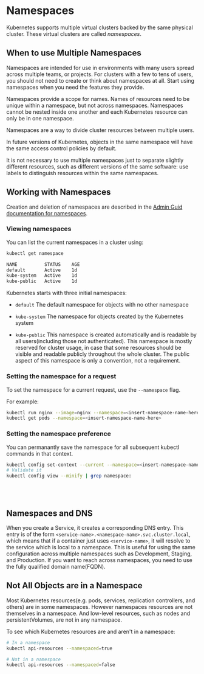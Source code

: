 # Namespaces

Kubernetes supports multiple virtual clusters backed by the same physical cluster. These virtual clusters are called *namespaces*.

## When to use Multiple Namespaces

Namespaces are intended for use in environments with many users spread across multiple teams, or projects. For clusters with a few to tens of users, you should not need to create or think about namespaces at all. Start using namespaces when you need the features they provide.

Namespaces provide a scope for names. Names of resources need to be unique within a namespace, but not across namespaces. Namespaces cannot be nested inside one another and each Kubernetes resource can only be in one namespace.

Namespaces are a way to divide cluster resources between multiple users.

In future versions of Kubernetes, objects in the same namespace will have the same access control policies by default.

It is not necessary to use multiple namespaces just to separate slightly different resources, such as different versions of the same software: use labels to distinguish resources within the same namespaces.

## Working with Namespaces

Creation and deletion of namespaces are described in the [Admin Guid documentation for namespaces](https://kubernetes.io/docs/admin/namespaces).

### Viewing namespaces

You can list the current namespaces in a cluster using:

```sh
kubectl get namespace
```

```sh
NAME          STATUS    AGE
default       Active    1d
kube-system   Active    1d
kube-public   Active    1d
```

Kubernetes starts with three initial namespaces:

- `default` The default namespace for objects with no other namespace

- `kube-system` The namespace for objects created by the Kubernetes system

- `kube-public` This namespace is created automatically and is readable by all users(including those not authenticated). This namespace is mostly reserved for cluster usage, in case that some resources should be visible and readable publicly throughout the whole cluster. The public aspect of this namespace is only a convention, not a requirement.

### Setting the namespace for a request

To set the namespace for a current request, use the `--namespace` flag.

For example:

```sh
kubectl run nginx --image=nginx --namespace=<insert-namespace-name-here>
kubectl get pods --namespace=<insert-namespace-name-here>
```

### Setting the namespace preference

You can permanantly save the namespace for all subsequent kubectl commands in that context.

```sh
kubectl config set-context --current --namespace=<insert-namespace-name-here>
# Validate it
kubectl config view --minify | grep namespace:
```

<br></br>

## Namespaces and DNS

When you create a Service, it creates a corresponding DNS entry. This entry is of the form `<service-name>.<namespace-name>.svc.cluster.local`, which means that if a container just uses `<service-name>`, it will resolve to the service which is local to a namespace. This is useful for using the same configuration across multiple namespaces such as Development, Staging, and Production. If you want to reach across namespaces, you need to use the fully qualified domain name(FQDN).

## Not All Objects are in a Namespace

Most Kubernetes resources(e.g. pods, services, replication controllers, and others) are in some namespaces. However namespaces resources are not themselves in a namespace. And low-level resources, such as nodes and persistentVolumes, are not in any namespace.

To see which Kubernetes resources are and aren't in a namespace:

```sh
# In a namespace
kubectl api-resources --namespaced=true

# Not in a namespace
kubectl api-resources --namespaced=false
```